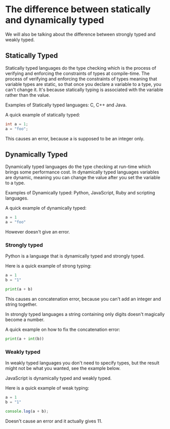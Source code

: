 # The difference between statically and dynamically typed

We will also be talking about the difference between strongly typed and weakly typed.

## Statically Typed

Statically typed languages do the type checking which is the process of verifying and enforcing the constraints of types at compile-time.
The process of verifying and enforcing the constraints of types meaning that variable types are static, so that once you declare a variable to a type, you can't change it.
It's because statically typing is associated with the variable rather than the value.

Examples of Statically typed languages: C, C++ and Java.

A quick example of statically typed:

```Java
int a = 1;
a = "foo";
```

This causes an error, because a is supposed to be an integer only.

## Dynamically Typed

Dynamically typed languages do the type checking at run-time which brings some performance cost.
In dynamically typed languages variables are dynamic, meaning you can change the value after you set the variable to a type.

Examples of Dynamically typed: Python, JavaScript, Ruby and scripting languages.

A quick example of dynamically typed:

```python
a = 1
a = "foo"
```

However doesn't give an error.

### Strongly typed

Python is a language that is dynamically typed and strongly typed.

Here is a quick example of strong typing:

```Python
a = 1
b = "1"

print(a + b)
```

This causes an concatenation error, because you can't add an integer and string together.

In strongly typed languages a string containing only digits doesn't magically become a number.

A quick example on how to fix the concatenation error:

```Python
print(a + int(b))
```

### Weakly typed

In weakly typed languages you don't need to specify types, but the result might not be what you wanted, see the example below.

JavaScript is dynamically typed and weakly typed.

Here is a quick example of weak typing:

```javascript
a = 1
b = "1"

console.log(a + b);
```

Doesn't cause an error and it actually gives 11.
